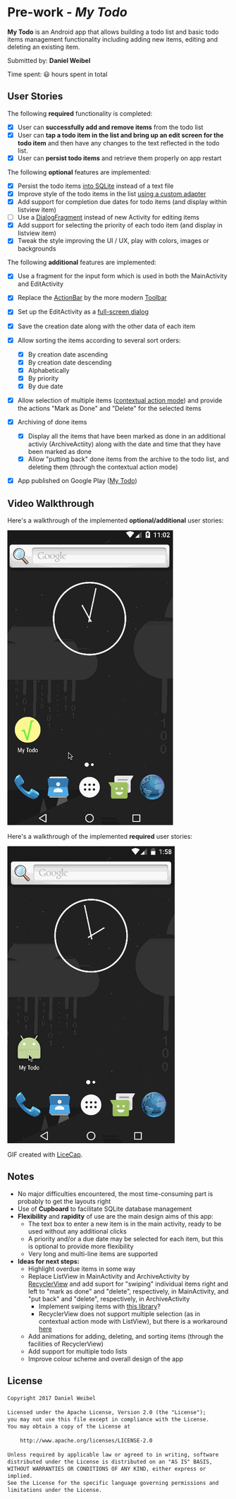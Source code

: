 # Pre-work - *My Todo*

**My Todo** is an Android app that allows building a todo list and basic todo items management functionality including adding new items, editing and deleting an existing item.

Submitted by: **Daniel Weibel**

Time spent: :smiley: hours spent in total


## User Stories

The following **required** functionality is completed:

* [x] User can **successfully add and remove items** from the todo list
* [x] User can **tap a todo item in the list and bring up an edit screen for the todo item** and then have any changes to the text reflected in the todo list.
* [x] User can **persist todo items** and retrieve them properly on app restart

The following **optional** features are implemented:

* [x] Persist the todo items [into SQLite](http://guides.codepath.com/android/Persisting-Data-to-the-Device#sqlite) instead of a text file
* [x] Improve style of the todo items in the list [using a custom adapter](http://guides.codepath.com/android/Using-an-ArrayAdapter-with-ListView)
* [x] Add support for completion due dates for todo items (and display within listview item)
* [ ] Use a [DialogFragment](http://guides.codepath.com/android/Using-DialogFragment) instead of new Activity for editing items
* [x] Add support for selecting the priority of each todo item (and display in listview item)
* [x] Tweak the style improving the UI / UX, play with colors, images or backgrounds

The following **additional** features are implemented:

* [x] Use a fragment for the input form which is used in both the MainActivity and EditActivity
* [x] Replace the [ActionBar](https://developer.android.com/reference/android/app/ActionBar.html) by the more modern [Toolbar](https://developer.android.com/reference/android/support/v7/widget/Toolbar.html)
* [x] Set up the EditActivity as a [full-screen dialog](https://material.io/guidelines/components/dialogs.html#dialogs-full-screen-dialogs)
* [x] Save the creation date along with the other data of each item
* [x] Allow sorting the items according to several sort orders:
    * [x] By creation date ascending
    * [x] By creation date descending
    * [x] Alphabetically
    * [x] By priority
    * [x] By due date
* [x] Allow selection of multiple items ([contextual action mode](https://developer.android.com/guide/topics/ui/menus.html#CAB)) and provide the actions "Mark as Done" and "Delete" for the selected items
* [x] Archiving of done items
    * [x] Display all the items that have been marked as done in an additional activiy (ArchiveActiity) along with the date and time that they have been marked as done
    * [x] Allow "putting back" done items from the archive to the todo list, and deleting them (through the contextual action mode)
* [x] App published on Google Play ([My Todo](https://play.google.com/store/apps/details?id=org.weibeld.mytodo))


## Video Walkthrough 

Here's a walkthrough of the implemented **optional/additional** user stories:

![Video Walkthrough](misc/walkthrough_master.gif)

Here's a walkthrough of the implemented **required** user stories:

![Video Walkthrough](misc/walkthrough_required.gif)

GIF created with [LiceCap](http://www.cockos.com/licecap/).


## Notes

- No major difficulties encountered, the most time-consuming part is probably to get the layouts right
- Use of **Cupboard** to facilitate SQLite database management
- **Flexibility** and **rapidity** of use are the main design aims of this app:
    - The text box to enter a new item is in the main activity, ready to be used without any additional clicks
    - A priority and/or a due date may be selected for each item, but this is optional to provide more flexibility
    - Very long and multi-line items are supported
- **Ideas for next steps:**
    - Highlight overdue items in some way
    - Replace ListView in MainActivity and ArchiveActivity by [RecyclerView](https://developer.android.com/reference/android/support/v7/widget/RecyclerView.html) and add suport for "swiping" individual items right and left to "mark as done" and "delete", respectively, in MainActivity, and "put back" and "delete", respectively, in ArchiveActivity
        - Implement swiping items with [this library](https://github.com/daimajia/AndroidSwipeLayout)?
        - RecyclerView does not support multiple selection (as in contextual action mode with ListView), but there is a workaround [here](https://bignerdranch.github.io/recyclerview-multiselect/)
    - Add animations for adding, deleting, and sorting items (through the facilities of RecyclerView)
    - Add support for multiple todo lists
    - Improve colour scheme and overall design of the app

## License

    Copyright 2017 Daniel Weibel

    Licensed under the Apache License, Version 2.0 (the "License");
    you may not use this file except in compliance with the License.
    You may obtain a copy of the License at

        http://www.apache.org/licenses/LICENSE-2.0

    Unless required by applicable law or agreed to in writing, software
    distributed under the License is distributed on an "AS IS" BASIS,
    WITHOUT WARRANTIES OR CONDITIONS OF ANY KIND, either express or implied.
    See the License for the specific language governing permissions and
    limitations under the License.
